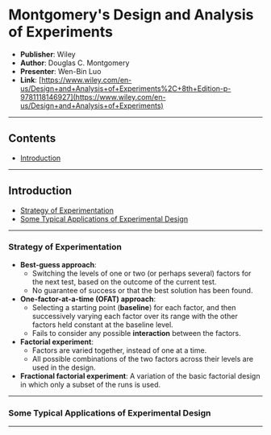 # Montgomery's Design and Analysis of Experiments

- **Publisher**: Wiley
- **Author**: Douglas C. Montgomery
- **Presenter**: Wen-Bin Luo
- **Link**: [https://www.wiley.com/en-us/Design+and+Analysis+of+Experiments%2C+8th+Edition-p-9781118146927](https://www.wiley.com/en-us/Design+and+Analysis+of+Experiments)

---

## Contents

- [Introduction](#introduction)

---

## Introduction

- [Strategy of Experimentation](#strategy-of-experimentation)
- [Some Typical Applications of Experimental Design](#some-typical-applications-of-experimental-design)

---

### Strategy of Experimentation

- **Best-guess approach**:
	- Switching the levels of one or two (or perhaps several) factors for the next test, based on the outcome of the current test.
	- No guarantee of success or that the best solution has been found.
- **One-factor-at-a-time (OFAT) approach**:
	- Selecting a starting point (**baseline**) for each factor, and then successively varying each factor over its range with the other factors held constant at the baseline level.
	- Fails to consider any possible **interaction** between the factors.
- **Factorial experiment**:
	- Factors are varied together, instead of one at a time.
	- All possible combinations of the two factors across their levels are used in the design.
- **Fractional factorial experiment**: A variation of the basic factorial design in which only a subset of the runs is used.

---

### Some Typical Applications of Experimental Design

---
